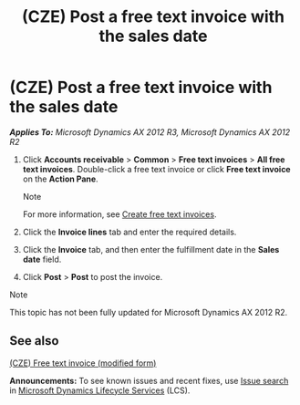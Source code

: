 ﻿---
title: (CZE) Post a free text invoice with the sales date
TOCTitle: (CZE) Post a free text invoice with the sales date
ms:assetid: b036d329-aa10-4175-aa44-06b4aaf05bb5
ms:mtpsurl: https://technet.microsoft.com/en-us/library/JJ677659(v=AX.60)
ms:contentKeyID: 49384961
ms.date: 04/18/2014
mtps_version: v=AX.60
---

# (CZE) Post a free text invoice with the sales date 


_**Applies To:** Microsoft Dynamics AX 2012 R3, Microsoft Dynamics AX 2012 R2_

1.  Click **Accounts receivable** \> **Common** \> **Free text invoices** \> **All free text invoices**. Double-click a free text invoice or click **Free text invoice** on the **Action Pane**.
    

    > [!NOTE]
    > <P>For more information, see <A href="create-free-text-invoices.md">Create free text invoices</A>.</P>



2.  Click the **Invoice lines** tab and enter the required details.

3.  Click the **Invoice** tab, and then enter the fulfillment date in the **Sales date** field.

4.  Click **Post** \> **Post** to post the invoice.


> [!NOTE]
> <P>This topic has not been fully updated for Microsoft Dynamics AX 2012 R2.</P>



## See also

[(CZE) Free text invoice (modified form)](https://technet.microsoft.com/en-us/library/jj677647\(v=ax.60\))

  
**Announcements:** To see known issues and recent fixes, use [Issue search](http://go.microsoft.com/fwlink/?linkid=389258) in [Microsoft Dynamics Lifecycle Services](http://go.microsoft.com/fwlink/?linkid=306505) (LCS).

